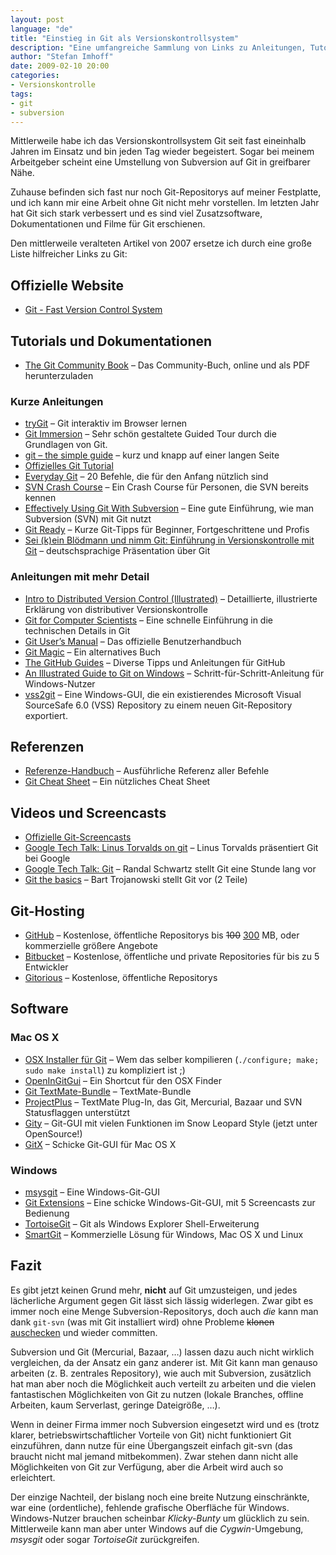 ```yaml
---
layout: post
language: "de"
title: "Einstieg in Git als Versionskontrollsystem"
description: "Eine umfangreiche Sammlung von Links zu Anleitungen, Tutorials, Screencasts und Dokumentationen zu Git."
author: "Stefan Imhoff"
date: 2009-02-10 20:00
categories:
- Versionskontrolle
tags:
- git
- subversion
---
```


Mittlerweile habe ich das Versionskontrollsystem Git seit fast eineinhalb Jahren im Einsatz und bin jeden Tag wieder begeistert. Sogar bei meinem Arbeitgeber scheint eine Umstellung von Subversion auf Git in greifbarer Nähe.

Zuhause befinden sich fast nur noch Git-Repositorys auf meiner Festplatte, und ich kann mir eine Arbeit ohne Git nicht mehr vorstellen. Im letzten Jahr hat Git sich stark verbessert und es sind viel Zusatzsoftware, Dokumentationen und Filme für Git erschienen.

Den mittlerweile veralteten Artikel von 2007 ersetze ich durch eine große Liste hilfreicher Links zu Git:

## Offizielle Website
* [Git - Fast Version Control System](http://git-scm.com/ "Git - Fast Version Control System")

## Tutorials und Dokumentationen
* [The Git Community Book](http://git-scm.com/book) – Das Community-Buch, online und als PDF herunterzuladen

### Kurze Anleitungen
* [tryGit](https://try.github.io/levels/1/challenges/1) – Git interaktiv im Browser lernen
* [Git Immersion](http://gitimmersion.com/) – Sehr schön gestaltete Guided Tour durch die Grundlagen von Git.
* [git – the simple guide](http://rogerdudler.github.io/git-guide/) – kurz und knapp auf einer langen Seite
* [Offizielles Git Tutorial](https://www.kernel.org/pub/software/scm/git/docs/gittutorial.html "gittutorial(7)")
* [Everyday Git](https://www.kernel.org/pub/software/scm/git/docs/everyday.html "Everyday GIT With 20 Commands Or So") – 20 Befehle, die für den Anfang nützlich sind
* [SVN Crash Course](http://git-scm.com/course/svn.html "Git - Fast Version Control System") – Ein Crash Course für Personen, die SVN bereits kennen
* [Effectively Using Git With Subversion](http://viget.com/extend/effectively-using-git-with-subversion) – Eine gute Einführung, wie man Subversion (SVN) mit Git nutzt
* [Git Ready](http://gitready.com/ "git ready &raquo; daily tips for the noob to the guru") – Kurze Git-Tipps für Beginner, Fortgeschrittene und Profis
* [Sei (k)ein Blödmann und nimm Git: Einführung in Versionskontrolle mit Git](http://goo.gl/Aea52) – deutschsprachige Präsentation über Git

### Anleitungen mit mehr Detail
* [Intro to Distributed Version Control (Illustrated)](http://betterexplained.com/articles/intro-to-distributed-version-control-illustrated/) – Detaillierte, illustrierte Erklärung von distributiver Versionskontrolle
* [Git for Computer Scientists](http://eagain.net/articles/git-for-computer-scientists/ "Tv's cobweb: Git for Computer Scientists") – Eine schnelle Einführung in die technischen Details in Git
* [Git User’s Manual](https://www.kernel.org/pub/software/scm/git/docs/user-manual.html "Git User's Manual (for version 1.5.3 or newer)") – Das offizielle Benutzerhandbuch
* [Git Magic](http://www-cs-students.stanford.edu/~blynn/gitmagic/ "Git Magic - Preface") – Ein alternatives Buch
* [The GitHub Guides](https://help.github.com/) – Diverse Tipps und Anleitungen für GitHub
* [An Illustrated Guide to Git on Windows](http://nathanj.github.io/gitguide/ "An Illustrated Guide to Git on Windows") – Schritt-für-Schritt-Anleitung für Windows-Nutzer
* [vss2git](http://code.google.com/p/vss2git/) – Eine Windows-GUI, die ein existierendes Microsoft Visual SourceSafe 6.0 (VSS) Repository zu einem neuen Git-Repository exportiert.

## Referenzen

* [Referenze-Handbuch](https://www.kernel.org/pub/software/scm/git/docs/ "git(1)") – Ausführliche Referenz aller Befehle
* [Git Cheat Sheet](http://zrusin.blogspot.de/2007/09/git-cheat-sheet.html) – Ein nützliches Cheat Sheet

## Videos und Screencasts
* [Offizielle Git-Screencasts](http://git-scm.com/videos)
* [Google Tech Talk: Linus Torvalds on git](https://www.youtube.com/watch?v=4XpnKHJAok8) – Linus Torvalds präsentiert Git bei Google
* [Google Tech Talk: Git](https://www.youtube.com/watch?v=8dhZ9BXQgc4 "YouTube - Git") – Randal Schwartz stellt Git eine Stunde lang vor
* [Git the basics](http://excess.org/article/2008/07/ogre-git-tutorial/ "OGRE Git Tutorial - excess.org") – Bart Trojanowski stellt Git vor (2 Teile)

## Git-Hosting
* [GitHub](https://github.com/) – Kostenlose, öffentliche Repositorys bis <del>100</del> <ins>300</ins> MB, oder kommerzielle größere Angebote
* [Bitbucket](https://bitbucket.org/) – Kostenlose, öffentliche und private Repositories für bis zu 5 Entwickler
* [Gitorious](https://gitorious.org/ "Free open source project hosting - Gitorious") – Kostenlose, öffentliche Repositorys

## Software

### Mac OS X
* [OSX Installer für Git](http://code.google.com/p/git-osx-installer/ "git-osx-installer - Google Code") – Wem das selber kompilieren (`./configure; make; sudo make install`) zu kompliziert ist ;)
* [OpenInGitGui](http://code.google.com/p/git-osx-installer/wiki/OpenInGitGui "OpenInGitGui - git-osx-installer - Google Code") – Ein Shortcut für den OSX Finder
* [Git TextMate-Bundle](https://github.com/jcf/git-tmbundle) – TextMate-Bundle
* [ProjectPlus](http://ciaranwal.sh/2008/08/05/textmate-plug-in-projectplus "Ciarán Walsh’s Blog &raquo; TextMate Plug-in: ProjectPlus") – TextMate Plug-In, das Git, Mercurial, Bazaar und SVN Statusflaggen unterstützt
* [Gity](https://github.com/beheadedmyway/gity) – Git-GUI mit vielen Funktionen im Snow Leopard Style (jetzt unter OpenSource!)
* [GitX](http://gitx.frim.nl/ "GitX") – Schicke Git-GUI für Mac OS X

### Windows
* [msysgit](http://code.google.com/p/msysgit/) – Eine Windows-Git-GUI
* [Git Extensions](http://code.google.com/p/gitextensions/) – Eine schicke Windows-Git-GUI, mit 5 Screencasts zur Bedienung
* [TortoiseGit](http://code.google.com/p/tortoisegit/ "tortoisegit - Google Code") – Git als Windows Explorer Shell-Erweiterung
* [SmartGit](http://www.syntevo.com/smartgit/) – Kommerzielle Lösung für Windows, Mac OS X und Linux

## Fazit

Es gibt jetzt keinen Grund mehr, **nicht** auf Git umzusteigen, und jedes lächerliche Argument gegen Git lässt sich lässig widerlegen. Zwar gibt es immer noch eine Menge Subversion-Repositorys, doch auch *die* kann man dank `git-svn` (was mit Git installiert wird) ohne Probleme <del>klonen</del> <ins>auschecken</ins> und wieder committen.

Subversion und Git (Mercurial, Bazaar, …) lassen dazu auch nicht wirklich vergleichen, da der Ansatz ein ganz anderer ist. Mit Git kann man genauso arbeiten (z. B. zentrales Repository), wie auch mit Subversion, zusätzlich hat man aber noch die Möglichkeit auch verteilt zu arbeiten und die vielen fantastischen Möglichkeiten von Git zu nutzen (lokale Branches, offline Arbeiten, kaum Serverlast, geringe Dateigröße, …).

Wenn in deiner Firma immer noch Subversion eingesetzt wird und es (trotz klarer, betriebswirtschaftlicher Vorteile von Git) nicht funktioniert Git einzuführen, dann nutze für eine Übergangszeit einfach git-svn (das braucht nicht mal jemand mitbekommen). Zwar stehen dann nicht alle Möglichkeiten von Git zur Verfügung, aber die Arbeit wird auch so erleichtert.

Der einzige Nachteil, der bislang noch eine breite Nutzung einschränkte, war eine (ordentliche), fehlende grafische Oberfläche für Windows. Windows-Nutzer brauchen scheinbar *Klicky-Bunty* um glücklich zu sein. Mittlerweile kann man aber unter Windows auf die *Cygwin*-Umgebung, *msysgit* oder sogar *TortoiseGit* zurückgreifen.
